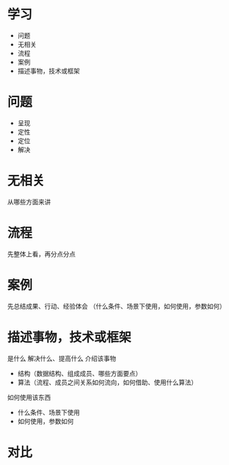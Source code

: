 # 学习
* 问题
* 无相关
* 流程
* 案例
* 描述事物，技术或框架

# 问题
* 呈现
* 定性
* 定位
* 解决

# 无相关
从哪些方面来讲
# 流程
先整体上看，再分点分点
# 案例
先总结成果、行动、经验体会
（什么条件、场景下使用，如何使用，参数如何）
# 描述事物，技术或框架
是什么
解决什么、提高什么
介绍该事物
* 结构（数据结构、组成成员、哪些方面要点）
* 算法（流程、成员之间关系如何流向，如何借助、使用什么算法）

如何使用该东西
* 什么条件、场景下使用
* 如何使用，参数如何

# 对比



